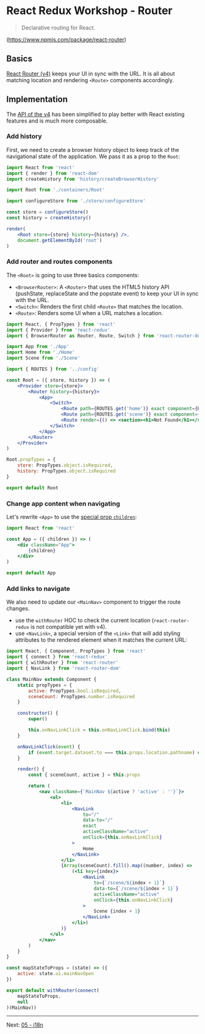 React Redux Workshop - Router
=============================

> Declarative routing for React.

(https://www.npmjs.com/package/react-router)

## Basics
[React Router (v4)](https://www.npmjs.com/package/react-router) keeps your UI in sync with the URL. It is all about matching location and rendering `<Route>` components accordingly.

## Implementation
The [API of the v4](https://www.npmjs.com/package/react-router) has been simplified to play better with React existing features and is much more composable.

### Add history
First, we need to create a browser history object to keep track of the navigational state of the application. We pass it as a prop to the `Root`:

```jsx
import React from 'react'
import { render } from 'react-dom'
import createHistory from 'history/createBrowserHistory'

import Root from './containers/Root'

import configureStore from './store/configureStore'

const store = configureStore()
const history = createHistory()

render(
	<Root store={store} history={history} />,
	document.getElementById('root')
)
```

### Add router and routes components
The `<Root>` is going to use three basics components:

* `<BrowserRouter>`: A `<Router>` that uses the HTML5 history API (pushState, replaceState and the popstate event) to keep your UI in sync with the URL.
* `<Switch>`: Renders the first child `<Route>` that matches the location.
* `<Route>`: Renders some UI when a URL matches a location.

```jsx
import React, { PropTypes } from 'react'
import { Provider } from 'react-redux'
import { BrowserRouter as Router, Route, Switch } from 'react-router-dom'

import App from './App'
import Home from './Home'
import Scene from './Scene'

import { ROUTES } from '../config'

const Root = ({ store, history }) => (
	<Provider store={store}>
		<Router history={history}>
			<App>
				<Switch>
					<Route path={ROUTES.get('home')} exact component={Home} />
					<Route path={ROUTES.get('scene')} exact component={Scene} />
					<Route render={() => <section><h1>Not Found</h1></section>} />
				</Switch>
			</App>
		</Router>
	</Provider>
)

Root.propTypes = {
	store: PropTypes.object.isRequired,
	history: PropTypes.object.isRequired
}

export default Root
```

### Change app content when navigating
Let's rewrite `<App>` to use the [special prop `children`](https://facebook.github.io/react/docs/jsx-in-depth.html#children-in-jsx):

```jsx
import React from 'react'

const App = ({ children }) => (
	<div className="App">
		{children}
	</div>
)

export default App
```

### Add links to navigate
We also need to update our `<MainNav>` component to trigger the route changes.
* use the `withRouter` HOC to check the current location (`react-router-redux` is not compatible yet with v4).
* use `<NavLink>`, a special version of the `<Link>` that will add styling attributes to the rendered element when it matches the current URL:

```jsx
import React, { Component, PropTypes } from 'react'
import { connect } from 'react-redux'
import { withRouter } from 'react-router'
import { NavLink } from 'react-router-dom'

class MainNav extends Component {
	static propTypes = {
		active: PropTypes.bool.isRequired,
		sceneCount: PropTypes.number.isRequired
	}

	constructor() {
		super()

		this.onNavLinkClick = this.onNavLinkClick.bind(this)
	}

	onNavLinkClick(event) {
		if (event.target.dataset.to === this.props.location.pathname) event.preventDefault()
	}

	render() {
		const { sceneCount, active } = this.props

		return (
			<nav className={`MainNav ${active ? 'active' : ''}`}>
				<ul>
					<li>
						<NavLink
							to="/"
							data-to="/"
							exact
							activeClassName="active"
							onClick={this.onNavLinkClick}
						>
							Home
						</NavLink>
					</li>
					{Array(sceneCount).fill().map((number, index) =>
						(<li key={index}>
							<NavLink
								to={`/scene/${index + 1}`}
								data-to={`/scene/${index + 1}`}
								activeClassName="active"
								onClick={this.onNavLinkClick}
							>
								Scene {index + 1}
							</NavLink>
						</li>)
					)}
				</ul>
			</nav>
		)
	}
}

const mapStateToProps = (state) => ({
	active: state.ui.mainNavOpen
})

export default withRouter(connect(
	mapStateToProps,
	null
)(MainNav))
```

---
Next: [05 - i18n](05-i18n.md)
